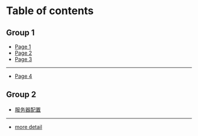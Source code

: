 <!--
 * @Author: your name
 * @Date: 2021-10-11 23:59:06
 * @LastEditTime: 2021-10-12 00:00:55
 * @LastEditors: Please set LastEditors
 * @Description: In User Settings Edit
 * @FilePath: \gitbook-learning\SUMMARY.md
-->
# Table of contents

## Group 1

* [Page 1](README.md)
* [Page 2](group-1/page-2.md)
* [Page 3](group-1/page-3.md)

***

* [Page 4](page-4.md)

## Group 2

* [服务器配置](group-2/fu-wu-qi-pei-zhi.md)

***

* [more detail](https://www.baidu.com)
